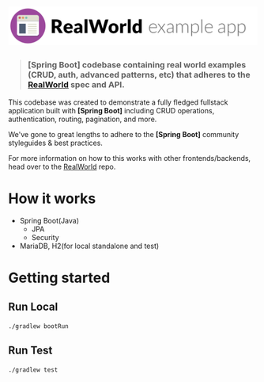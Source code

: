 # ![RealWorld Example App](logo.png)

> ### [Spring Boot] codebase containing real world examples (CRUD, auth, advanced patterns, etc) that adheres to the [RealWorld](https://github.com/gothinkster/realworld) spec and API.


This codebase was created to demonstrate a fully fledged fullstack application built with **[Spring Boot]** including CRUD operations, authentication, routing, pagination, and more.

We've gone to great lengths to adhere to the **[Spring Boot]** community styleguides & best practices.

For more information on how to this works with other frontends/backends, head over to the [RealWorld](https://github.com/gothinkster/realworld) repo.


# How it works

- Spring Boot(Java)
  - JPA
  - Security
- MariaDB, H2(for local standalone and test)

# Getting started

## Run Local
```shell
./gradlew bootRun
```

## Run Test
```shell
./gradlew test
```